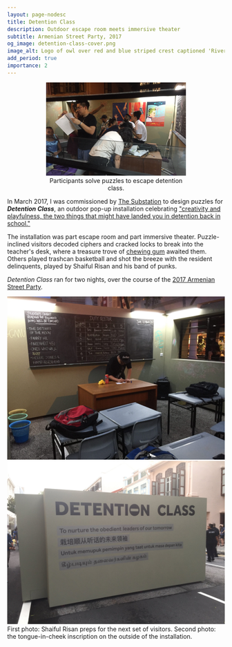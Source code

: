 ```yaml
---
layout: page-nodesc
title: Detention Class
description: Outdoor escape room meets immersive theater
subtitle: Armenian Street Party, 2017
og_image: detention-class-cover.png
image_alt: Logo of owl over red and blue striped crest captioned 'Riverview High School.' Below the crest are spaces for student's name, section, and teacher, and their mandarin characters.
add_period: true
importance: 2
---
```


<div style="width: 80%; margin-left: auto; margin-right: auto;">
<figure>
        <img class="img-fluid rounded z-depth-1" src="/assets/img/detention-class-3.jpg" alt="People inside classroom set up outdoors. Some are solving puzzles. Actors playing juvenile delinquents sit on the teacher's table. Graffiti is all over the walls."/>
<figcaption><center>Participants solve puzzles to escape detention class.</center></figcaption>
</figure>
</div>

In March 2017, I was commissioned by [The Substation](https://www.substation.org/) to design puzzles for ***Detention Class***, an outdoor pop-up installation celebrating ["creativity and playfulness, the two things that might have landed you in detention back in school."](https://ph.news.yahoo.com/step-back-into-the-past-at-armenian-street-party-051903812.html)

The installation was part escape room and part immersive theater. Puzzle-inclined visitors decoded ciphers and cracked locks to break into the teacher's desk, where a treasure trove of [chewing gum](https://en.wikipedia.org/wiki/Chewing_gum_sales_ban_in_Singapore) awaited them. Others played trashcan basketball and shot the breeze with the resident delinquents, played by Shaiful Risan and his band of punks.

*Detention Class* ran for two nights, over the course of the [2017 Armenian Street Party](http://scene.sg/lifestyle/armenian-street-party-2017-5-reasons-to-check-it-out/).

<div class="row">
    <div class="col-sm mt-3 mt-md-0">
        <img class="img-fluid rounded z-depth-1" src="/assets/img/detention-class-2.jpg" alt="Man wearing cap writes notes on a teacher's table in an outdoor classroom set."/>
    </div>
    <div class="col-sm mt-3 mt-md-0">
        <img class="img-fluid rounded z-depth-1" src="/assets/img/detention-class-1.jpg" alt="Wall of a room set up on a road that reads 'Detention class: To nurture the obedient leaders of tomorrow'."/>
    </div>
</div>
<div class="caption">
    First photo: Shaiful Risan preps for the next set of visitors. Second photo: the tongue-in-cheek inscription on the outside of the installation.
</div>